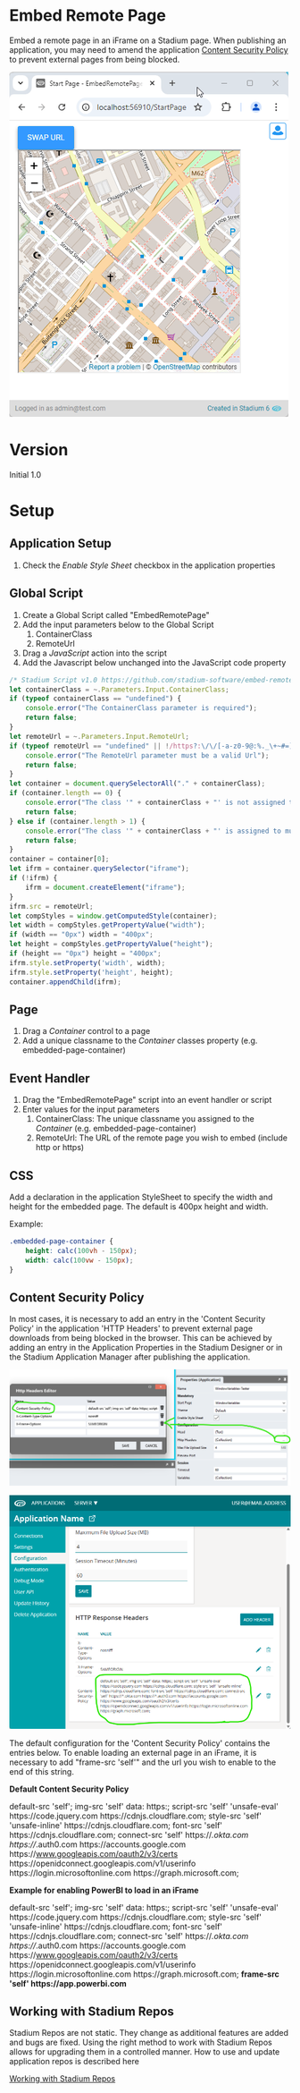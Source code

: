 # Embed Remote Page

Embed a remote page in an iFrame on a Stadium page. When publishing an application, you may need to amend the application [Content Security Policy](#content-security-policy) to prevent external pages from being blocked. 

![](images/view.gif)

# Version
Initial 1.0

# Setup

## Application Setup
1. Check the *Enable Style Sheet* checkbox in the application properties

## Global Script
1. Create a Global Script called "EmbedRemotePage"
2. Add the input parameters below to the Global Script
   1. ContainerClass
   2. RemoteUrl
3. Drag a *JavaScript* action into the script
4. Add the Javascript below unchanged into the JavaScript code property
```javascript
/* Stadium Script v1.0 https://github.com/stadium-software/embed-remote-page */
let containerClass = ~.Parameters.Input.ContainerClass;
if (typeof containerClass == "undefined") {
    console.error("The ContainerClass parameter is required");
    return false;
}
let remoteUrl = ~.Parameters.Input.RemoteUrl;
if (typeof remoteUrl == "undefined" || !/https?:\/\/[-a-z0-9@:%._\+~#=]{1,256}\.[a-z0-9()]{1,6}\b([-a-z0-9()@:%_\+.~#?&//=]*)/i.test(remoteUrl)) {
    console.error("The RemoteUrl parameter must be a valid Url");
    return false;
}
let container = document.querySelectorAll("." + containerClass);
if (container.length == 0) {
    console.error("The class '" + containerClass + "' is not assigned to any Containers");
    return false;
} else if (container.length > 1) {
    console.error("The class '" + containerClass + "' is assigned to multiple Containers. Containers using this script must have unique classnames");
    return false;
}
container = container[0];
let ifrm = container.querySelector("iframe");
if (!ifrm) {
    ifrm = document.createElement("iframe");
}
ifrm.src = remoteUrl;
let compStyles = window.getComputedStyle(container);
let width = compStyles.getPropertyValue("width");
if (width == "0px") width = "400px";
let height = compStyles.getPropertyValue("height");
if (height == "0px") height = "400px";
ifrm.style.setProperty('width', width);
ifrm.style.setProperty('height', height);
container.appendChild(ifrm);
```

## Page
1. Drag a *Container* control to a page
2. Add a unique classname to the *Container* classes property (e.g. embedded-page-container)

## Event Handler
1. Drag the "EmbedRemotePage" script into an event handler or script
2. Enter values for the input parameters
   1. ContainerClass: The unique classname you assigned to the *Container* (e.g. embedded-page-container)
   2. RemoteUrl: The URL of the remote page you wish to embed (include http or https)

## CSS
Add a declaration in the application StyleSheet to specify the width and height for the embedded page. The default is 400px height and width. 

Example: 
```CSS
.embedded-page-container {
	height: calc(100vh - 150px);
	width: calc(100vw - 150px);
}
```

## Content Security Policy
In most cases, it is necessary to add an entry in the 'Content Security Policy' in the application 'HTTP Headers' to prevent external page downloads from being blocked in the browser. This can be achieved by adding an entry in the Application Properties in the Stadium Designer or in the Stadium Application Manager after publishing the application. 

![](images/HTTPHeaders.png)

![](images/SAMHttpHeaders.png)

The default configuration for the 'Content Security Policy' contains the entries below. To enable loading an external page in an iFrame, it is necessary to add "frame-src 'self'" and the url you wish to enable to the end of this string. 

**Default Content Security Policy**

default-src 'self'; img-src 'self' data: https:; script-src 'self' 'unsafe-eval' https:\//code.jquery.com https:\//cdnjs.cloudflare.com; style-src 'self' 'unsafe-inline' https:\//cdnjs.cloudflare.com; font-src 'self' https:\//cdnjs.cloudflare.com; connect-src 'self' https:\//*.okta.com https:\//*.auth0.com https:\//accounts.google.com https:\//www.googleapis.com/oauth2/v3/certs https:\//openidconnect.googleapis.com/v1/userinfo https:\//login.microsoftonline.com https:\//graph.microsoft.com;

**Example for enabling PowerBI to load in an iFrame**

default-src 'self'; img-src 'self' data: https:; script-src 'self' 'unsafe-eval' https:\//code.jquery.com https:\//cdnjs.cloudflare.com; style-src 'self' 'unsafe-inline' https:\//cdnjs.cloudflare.com; font-src 'self' https:\//cdnjs.cloudflare.com; connect-src 'self' https:\//*.okta.com https:\//*.auth0.com https:\//accounts.google.com https:\//www.googleapis.com/oauth2/v3/certs https:\//openidconnect.googleapis.com/v1/userinfo https:\//login.microsoftonline.com https:\//graph.microsoft.com; **frame-src 'self' https:\//app.powerbi.com**

## Working with Stadium Repos
Stadium Repos are not static. They change as additional features are added and bugs are fixed. Using the right method to work with Stadium Repos allows for upgrading them in a controlled manner. How to use and update application repos is described here 

[Working with Stadium Repos](https:\//github.com/stadium-software/samples-upgrading)